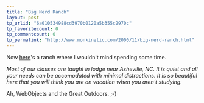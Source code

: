 ```yaml
---
title: "Big Nerd Ranch"
layout: post
tp_urlid: "6a010534988cd3970b0120a5b355c2970c"
tp_favoritecount: 0
tp_commentcount: 0
tp_permalink: "http://www.monkinetic.com/2000/11/big-nerd-ranch.html"
---
```

Now <a href="http://www.bignerdranch.com/">here</a>&#39;s a ranch where I wouldn&#39;t mind spending some time.

<i>Most of our classes are taught in lodge near Asheville, NC. It is quiet and all your needs can be accomodated with minimal distractions. It is so beautiful here that you will think you are on vacation when you aren&#39;t studying.</i>

Ah, WebObjects and the Great Outdoors. ;-)
